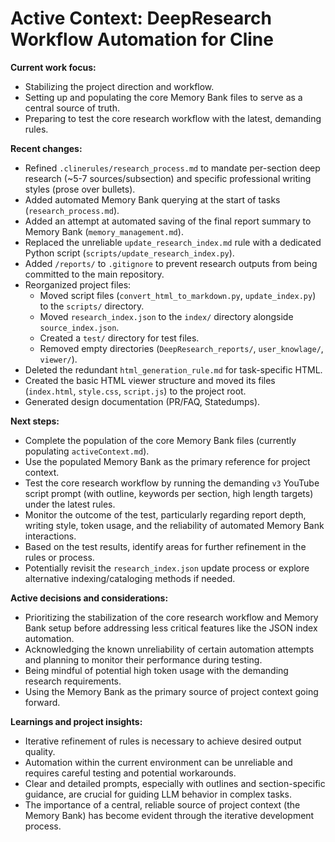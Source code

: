 # Active Context: DeepResearch Workflow Automation for Cline

**Current work focus:**

- Stabilizing the project direction and workflow.
- Setting up and populating the core Memory Bank files to serve as a central source of truth.
- Preparing to test the core research workflow with the latest, demanding rules.

**Recent changes:**

- Refined `.clinerules/research_process.md` to mandate per-section deep research (~5-7 sources/subsection) and specific professional writing styles (prose over bullets).
- Added automated Memory Bank querying at the start of tasks (`research_process.md`).
- Added an attempt at automated saving of the final report summary to Memory Bank (`memory_management.md`).
- Replaced the unreliable `update_research_index.md` rule with a dedicated Python script (`scripts/update_research_index.py`).
- Added `/reports/` to `.gitignore` to prevent research outputs from being committed to the main repository.
- Reorganized project files:
  - Moved script files (`convert_html_to_markdown.py`, `update_index.py`) to the `scripts/` directory.
  - Moved `research_index.json` to the `index/` directory alongside `source_index.json`.
  - Created a `test/` directory for test files.
  - Removed empty directories (`DeepResearch_reports/`, `user_knowlage/`, `viewer/`).
- Deleted the redundant `html_generation_rule.md` for task-specific HTML.
- Created the basic HTML viewer structure and moved its files (`index.html`, `style.css`, `script.js`) to the project root.
- Generated design documentation (PR/FAQ, Statedumps).

**Next steps:**

- Complete the population of the core Memory Bank files (currently populating `activeContext.md`).
- Use the populated Memory Bank as the primary reference for project context.
- Test the core research workflow by running the demanding `v3` YouTube script prompt (with outline, keywords per section, high length targets) under the latest rules.
- Monitor the outcome of the test, particularly regarding report depth, writing style, token usage, and the reliability of automated Memory Bank interactions.
- Based on the test results, identify areas for further refinement in the rules or process.
- Potentially revisit the `research_index.json` update process or explore alternative indexing/cataloging methods if needed.

**Active decisions and considerations:**

- Prioritizing the stabilization of the core research workflow and Memory Bank setup before addressing less critical features like the JSON index automation.
- Acknowledging the known unreliability of certain automation attempts and planning to monitor their performance during testing.
- Being mindful of potential high token usage with the demanding research requirements.
- Using the Memory Bank as the primary source of project context going forward.

**Learnings and project insights:**

- Iterative refinement of rules is necessary to achieve desired output quality.
- Automation within the current environment can be unreliable and requires careful testing and potential workarounds.
- Clear and detailed prompts, especially with outlines and section-specific guidance, are crucial for guiding LLM behavior in complex tasks.
- The importance of a central, reliable source of project context (the Memory Bank) has become evident through the iterative development process.
